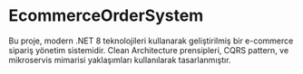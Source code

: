 # EcommerceOrderSystem
Bu proje, modern .NET 8 teknolojileri kullanarak geliştirilmiş bir e-commerce sipariş yönetim sistemidir. Clean Architecture prensipleri, CQRS pattern, ve mikroservis mimarisi yaklaşımları kullanılarak tasarlanmıştır.
